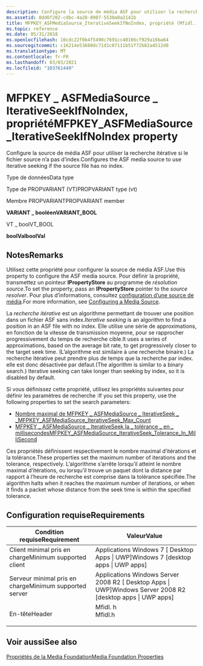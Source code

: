 ```yaml
---
description: Configure la source de média ASF pour utiliser la recherche itérative si le fichier source n’a pas d’index.
ms.assetid: 0dd6f202-cdbc-4a28-8907-5530a0a2141b
title: MFPKEY_ASFMediaSource_IterativeSeekIfNoIndex, propriété (Mfidl. h)
ms.topic: reference
ms.date: 05/31/2018
ms.openlocfilehash: 10cdc22f0b4f5490c7691cc40166cf929a16ba64
ms.sourcegitcommit: c16214e53680dc71d1c07111b51f72b82a4512d8
ms.translationtype: MT
ms.contentlocale: fr-FR
ms.lasthandoff: 03/03/2021
ms.locfileid: "103761449"
---
```

# <a name="mfpkey_asfmediasource_iterativeseekifnoindex-property"></a><span data-ttu-id="89e85-103">MFPKEY \_ ASFMediaSource \_ IterativeSeekIfNoIndex, propriété</span><span class="sxs-lookup"><span data-stu-id="89e85-103">MFPKEY\_ASFMediaSource\_IterativeSeekIfNoIndex property</span></span>

<span data-ttu-id="89e85-104">Configure la source de média ASF pour utiliser la recherche itérative si le fichier source n’a pas d’index.</span><span class="sxs-lookup"><span data-stu-id="89e85-104">Configures the ASF media source to use iterative seeking if the source file has no index.</span></span>



<span data-ttu-id="89e85-105">Type de données</span><span class="sxs-lookup"><span data-stu-id="89e85-105">Data type</span></span>

<span data-ttu-id="89e85-106">Type de PROPVARIANT (VT)</span><span class="sxs-lookup"><span data-stu-id="89e85-106">PROPVARIANT type (vt)</span></span>

<span data-ttu-id="89e85-107">Membre PROPVARIANT</span><span class="sxs-lookup"><span data-stu-id="89e85-107">PROPVARIANT member</span></span>

<span data-ttu-id="89e85-108">**VARIANT \_ booléen**</span><span class="sxs-lookup"><span data-stu-id="89e85-108">**VARIANT\_BOOL**</span></span>

<span data-ttu-id="89e85-109">VT \_ bool</span><span class="sxs-lookup"><span data-stu-id="89e85-109">VT\_BOOL</span></span>

<span data-ttu-id="89e85-110">**boolVal**</span><span class="sxs-lookup"><span data-stu-id="89e85-110">**boolVal**</span></span>



## <a name="remarks"></a><span data-ttu-id="89e85-111">Notes</span><span class="sxs-lookup"><span data-stu-id="89e85-111">Remarks</span></span>

<span data-ttu-id="89e85-112">Utilisez cette propriété pour configurer la source de média ASF.</span><span class="sxs-lookup"><span data-stu-id="89e85-112">Use this property to configure the ASF media source.</span></span> <span data-ttu-id="89e85-113">Pour définir la propriété, transmettez un pointeur **IPropertyStore** au programme de *résolution source*.</span><span class="sxs-lookup"><span data-stu-id="89e85-113">To set the property, pass an **IPropertyStore** pointer to the *source resolver*.</span></span> <span data-ttu-id="89e85-114">Pour plus d’informations, consultez [configuration d’une source de média](configuring-a-media-source.md).</span><span class="sxs-lookup"><span data-stu-id="89e85-114">For more information, see [Configuring a Media Source](configuring-a-media-source.md).</span></span>

<span data-ttu-id="89e85-115">La *recherche itérative* est un algorithme permettant de trouver une position dans un fichier ASF sans index.</span><span class="sxs-lookup"><span data-stu-id="89e85-115">*Iterative seeking* is an algorithm to find a position in an ASF file with no index.</span></span> <span data-ttu-id="89e85-116">Elle utilise une série de approximations, en fonction de la vitesse de transmission moyenne, pour se rapprocher progressivement du temps de recherche cible.</span><span class="sxs-lookup"><span data-stu-id="89e85-116">It uses a series of approximations, based on the average bit rate, to get progressively closer to the target seek time.</span></span> <span data-ttu-id="89e85-117">(L’algorithme est similaire à une recherche binaire.) La recherche itérative peut prendre plus de temps que la recherche par index. elle est donc désactivée par défaut.</span><span class="sxs-lookup"><span data-stu-id="89e85-117">(The algorithm is similar to a binary search.) Iterative seeking can take longer than seeking by index, so it is disabled by default.</span></span>

<span data-ttu-id="89e85-118">Si vous définissez cette propriété, utilisez les propriétés suivantes pour définir les paramètres de recherche :</span><span class="sxs-lookup"><span data-stu-id="89e85-118">If you set this property, use the following properties to set the search parameters:</span></span>

-   [<span data-ttu-id="89e85-119">Nombre maximal de MFPKEY \_ ASFMediaSource \_ IterativeSeek \_ \_</span><span class="sxs-lookup"><span data-stu-id="89e85-119">MFPKEY\_ASFMediaSource\_IterativeSeek\_Max\_Count</span></span>](mfpkey-asfmediasource-iterativeseek-max-count.md)
-   [<span data-ttu-id="89e85-120">MFPKEY \_ ASFMediaSource \_ IterativeSeek la \_ tolérance \_ en \_ millisecondes</span><span class="sxs-lookup"><span data-stu-id="89e85-120">MFPKEY\_ASFMediaSource\_IterativeSeek\_Tolerance\_In\_MilliSecond</span></span>](mfpkey-asfmediasource-iterativeseek-tolerance-in-millisecond.md)

<span data-ttu-id="89e85-121">Ces propriétés définissent respectivement le nombre maximal d’itérations et la tolérance.</span><span class="sxs-lookup"><span data-stu-id="89e85-121">These properties set the maximum number of iterations and the tolerance, respectively.</span></span> <span data-ttu-id="89e85-122">L’algorithme s’arrête lorsqu’il atteint le nombre maximal d’itérations, ou lorsqu’il trouve un paquet dont la distance par rapport à l’heure de recherche est comprise dans la tolérance spécifiée.</span><span class="sxs-lookup"><span data-stu-id="89e85-122">The algorithm halts when it reaches the maximum number of iterations, or when it finds a packet whose distance from the seek time is within the specified tolerance.</span></span>

## <a name="requirements"></a><span data-ttu-id="89e85-123">Configuration requise</span><span class="sxs-lookup"><span data-stu-id="89e85-123">Requirements</span></span>



| <span data-ttu-id="89e85-124">Condition requise</span><span class="sxs-lookup"><span data-stu-id="89e85-124">Requirement</span></span> | <span data-ttu-id="89e85-125">Valeur</span><span class="sxs-lookup"><span data-stu-id="89e85-125">Value</span></span> |
|-------------------------------------|------------------------------------------------------------------------------------|
| <span data-ttu-id="89e85-126">Client minimal pris en charge</span><span class="sxs-lookup"><span data-stu-id="89e85-126">Minimum supported client</span></span><br/> | <span data-ttu-id="89e85-127">Applications Windows 7 \[ Desktop Apps \| UWP\]</span><span class="sxs-lookup"><span data-stu-id="89e85-127">Windows 7 \[desktop apps \| UWP apps\]</span></span><br/>                                  |
| <span data-ttu-id="89e85-128">Serveur minimal pris en charge</span><span class="sxs-lookup"><span data-stu-id="89e85-128">Minimum supported server</span></span><br/> | <span data-ttu-id="89e85-129">Applications Windows Server 2008 R2 \[ Desktop Apps \| UWP\]</span><span class="sxs-lookup"><span data-stu-id="89e85-129">Windows Server 2008 R2 \[desktop apps \| UWP apps\]</span></span><br/>                     |
| <span data-ttu-id="89e85-130">En-tête</span><span class="sxs-lookup"><span data-stu-id="89e85-130">Header</span></span><br/>                   | <dl> <span data-ttu-id="89e85-131"><dt>Mfidl. h</dt></span><span class="sxs-lookup"><span data-stu-id="89e85-131"><dt>Mfidl.h</dt></span></span> </dl> |



## <a name="see-also"></a><span data-ttu-id="89e85-132">Voir aussi</span><span class="sxs-lookup"><span data-stu-id="89e85-132">See also</span></span>

<dl> <dt>

[<span data-ttu-id="89e85-133">Propriétés de la Media Foundation</span><span class="sxs-lookup"><span data-stu-id="89e85-133">Media Foundation Properties</span></span>](media-foundation-properties.md)
</dt> </dl>

 

 




